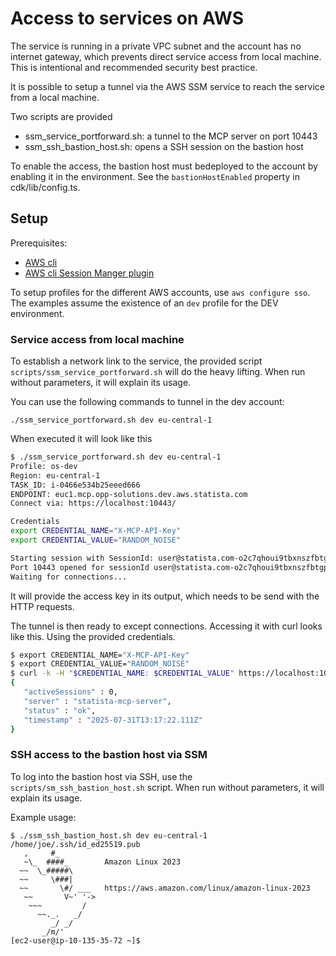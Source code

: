 # Access to services on AWS

The service is running in a private VPC subnet and the account has no internet gateway, which prevents direct
service access from local machine. This is intentional and recommended security best practice.

It is possible to setup a tunnel via the AWS SSM service to reach the service from a local machine.

Two scripts are provided

- ssm_service_portforward.sh: a tunnel to the MCP server on port 10443
- ssm_ssh_bastion_host.sh: opens a SSH session on the bastion host

To enable the access, the bastion host must bedeployed to the account by enabling it in the environment.
See the `bastionHostEnabled` property in cdk/lib/config.ts.

## Setup

Prerequisites:

- [AWS cli](https://docs.aws.amazon.com/cli/latest/userguide/install-cliv2.html)
- [AWS cli Session Manger plugin](https://docs.aws.amazon.com/systems-manager/latest/userguide/session-manager-working-with-install-plugin.html)

To setup profiles for the different AWS accounts, use `aws configure sso`.
The examples assume the existence of an `dev` profile for the DEV environment.

### Service access from local machine

To establish a network link to the service, the provided script `scripts/ssm_service_portforward.sh` will do the heavy lifting.
When run without parameters, it will explain its usage.

You can use the following commands to tunnel in the dev account:

```
./ssm_service_portforward.sh dev eu-central-1
```

When executed it will look like this

```bash
$ ./ssm_service_portforward.sh dev eu-central-1
Profile: os-dev
Region: eu-central-1
TASK_ID: i-0466e534b25eeed666
ENDPOINT: euc1.mcp.opp-solutions.dev.aws.statista.com
Connect via: https://localhost:10443/

Credentials
export CREDENTIAL_NAME="X-MCP-API-Key"
export CREDENTIAL_VALUE="RANDOM_NOISE"

Starting session with SessionId: user@statista.com-o2c7qhoui9tbxnszfbtgpibi4y
Port 10443 opened for sessionId user@statista.com-o2c7qhoui9tbxnszfbtgpibi4y.
Waiting for connections...
```

It will provide the access key in its output, which needs to be send with the HTTP requests.

The tunnel is then ready to except connections. Accessing it with curl looks like this.
Using the provided credentials.

```bash
$ export CREDENTIAL_NAME="X-MCP-API-Key"
$ export CREDENTIAL_VALUE="RANDOM_NOISE"
$ curl -k -H "$CREDENTIAL_NAME: $CREDENTIAL_VALUE" https://localhost:10443/health | json_pp
{
   "activeSessions" : 0,
   "server" : "statista-mcp-server",
   "status" : "ok",
   "timestamp" : "2025-07-31T13:17:22.111Z"
}
```

### SSH access to the bastion host via SSM

To log into the bastion host via SSH, use the `scripts/sm_ssh_bastion_host.sh` script.
When run without parameters, it will explain its usage.

Example usage:

```
$ ./ssm_ssh_bastion_host.sh dev eu-central-1 /home/joe/.ssh/id_ed25519.pub
   ,     #_
   ~\_  ####_        Amazon Linux 2023
  ~~  \_#####\
  ~~     \###|
  ~~       \#/ ___   https://aws.amazon.com/linux/amazon-linux-2023
   ~~       V~' '->
    ~~~         /
      ~~._.   _/
         _/ _/
       _/m/'
[ec2-user@ip-10-135-35-72 ~]$
```
